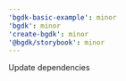 ```yaml
---
'bgdk-basic-example': minor
'bgdk': minor
'create-bgdk': minor
'@bgdk/storybook': minor
---
```


Update dependencies
